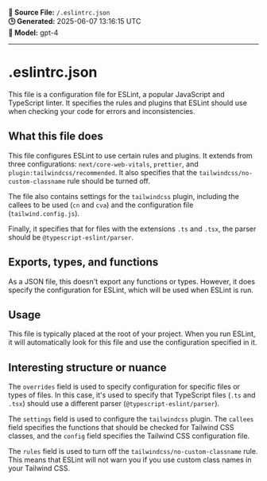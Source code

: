 **📄 Source File:** `/.eslintrc.json`  
**🕒 Generated:** 2025-06-07 13:16:15 UTC  
**🤖 Model:** gpt-4

---

# .eslintrc.json

This file is a configuration file for ESLint, a popular JavaScript and TypeScript linter. It specifies the rules and plugins that ESLint should use when checking your code for errors and inconsistencies.

## What this file does

This file configures ESLint to use certain rules and plugins. It extends from three configurations: `next/core-web-vitals`, `prettier`, and `plugin:tailwindcss/recommended`. It also specifies that the `tailwindcss/no-custom-classname` rule should be turned off.

The file also contains settings for the `tailwindcss` plugin, including the callees to be used (`cn` and `cva`) and the configuration file (`tailwind.config.js`).

Finally, it specifies that for files with the extensions `.ts` and `.tsx`, the parser should be `@typescript-eslint/parser`.

## Exports, types, and functions

As a JSON file, this doesn't export any functions or types. However, it does specify the configuration for ESLint, which will be used when ESLint is run.

## Usage

This file is typically placed at the root of your project. When you run ESLint, it will automatically look for this file and use the configuration specified in it.

## Interesting structure or nuance

The `overrides` field is used to specify configuration for specific files or types of files. In this case, it's used to specify that TypeScript files (`.ts` and `.tsx`) should use a different parser (`@typescript-eslint/parser`).

The `settings` field is used to configure the `tailwindcss` plugin. The `callees` field specifies the functions that should be checked for Tailwind CSS classes, and the `config` field specifies the Tailwind CSS configuration file.

The `rules` field is used to turn off the `tailwindcss/no-custom-classname` rule. This means that ESLint will not warn you if you use custom class names in your Tailwind CSS.